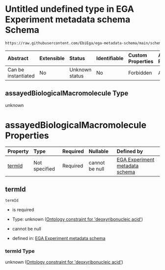 # Untitled undefined type in EGA Experiment metadata schema Schema

```txt
https://raw.githubusercontent.com/EbiEga/ega-metadata-schema/main/schemas/EGA.experiment.json#/allOf/0/if/properties/assayedBiologicalMacromolecule
```



| Abstract            | Extensible | Status         | Identifiable | Custom Properties | Additional Properties | Access Restrictions | Defined In                                                                           |
| :------------------ | :--------- | :------------- | :----------- | :---------------- | :-------------------- | :------------------ | :----------------------------------------------------------------------------------- |
| Can be instantiated | No         | Unknown status | No           | Forbidden         | Allowed               | none                | [EGA.experiment.json\*](../../../schemas/EGA.experiment.json "open original schema") |

## assayedBiologicalMacromolecule Type

unknown

# assayedBiologicalMacromolecule Properties

| Property          | Type          | Required | Nullable       | Defined by                                                                                                                                                                                                                                                                                                                                                                                                                   |
| :---------------- | :------------ | :------- | :------------- | :--------------------------------------------------------------------------------------------------------------------------------------------------------------------------------------------------------------------------------------------------------------------------------------------------------------------------------------------------------------------------------------------------------------------------- |
| [termId](#termid) | Not specified | Required | cannot be null | [EGA Experiment metadata schema](ega-9-allof-if-the-assayed-molecule-is-deoxyribonucleic-acid-then-the-assay-type-must-be-of-dna-asay-type-if-properties-assayedbiologicalmacromolecule-properties-ontology-constraint-for-deoxyribonucleic-acid.md "https://raw.githubusercontent.com/EbiEga/ega-metadata-schema/main/schemas/EGA.experiment.json#/allOf/0/if/properties/assayedBiologicalMacromolecule/properties/termId") |

## termId



`termId`

*   is required

*   Type: unknown ([Ontology constraint for 'deoxyribonucleic acid'](ega-9-allof-if-the-assayed-molecule-is-deoxyribonucleic-acid-then-the-assay-type-must-be-of-dna-asay-type-if-properties-assayedbiologicalmacromolecule-properties-ontology-constraint-for-deoxyribonucleic-acid.md))

*   cannot be null

*   defined in: [EGA Experiment metadata schema](ega-9-allof-if-the-assayed-molecule-is-deoxyribonucleic-acid-then-the-assay-type-must-be-of-dna-asay-type-if-properties-assayedbiologicalmacromolecule-properties-ontology-constraint-for-deoxyribonucleic-acid.md "https://raw.githubusercontent.com/EbiEga/ega-metadata-schema/main/schemas/EGA.experiment.json#/allOf/0/if/properties/assayedBiologicalMacromolecule/properties/termId")

### termId Type

unknown ([Ontology constraint for 'deoxyribonucleic acid'](ega-9-allof-if-the-assayed-molecule-is-deoxyribonucleic-acid-then-the-assay-type-must-be-of-dna-asay-type-if-properties-assayedbiologicalmacromolecule-properties-ontology-constraint-for-deoxyribonucleic-acid.md))
